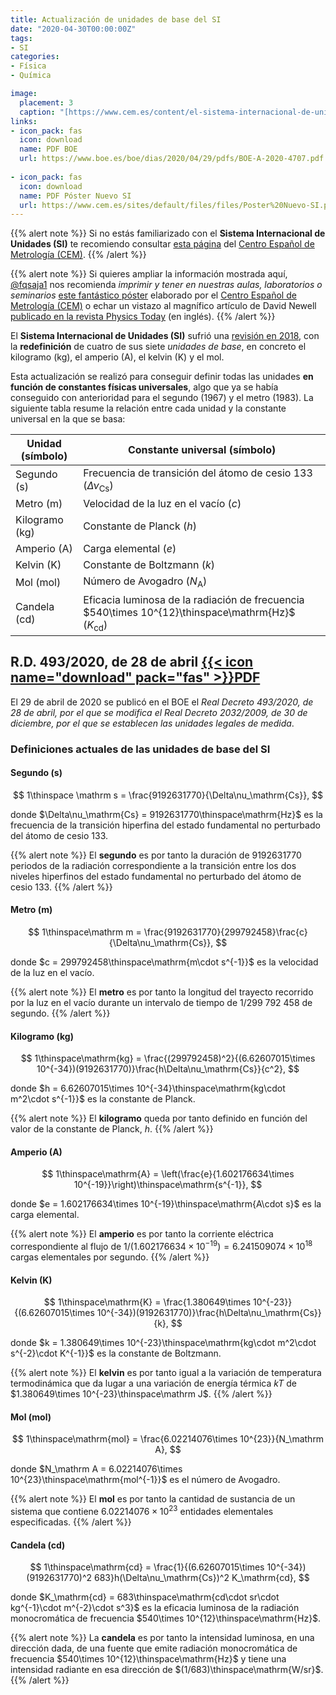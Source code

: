```yaml
---
title: Actualización de unidades de base del SI
date: "2020-04-30T00:00:00Z"
tags:
- SI
categories:
- Física
- Química

image:
  placement: 3
  caption: "[https://www.cem.es/content/el-sistema-internacional-de-unidades-si](https://www.cem.es/content/el-sistema-internacional-de-unidades-si)"
links:
- icon_pack: fas
  icon: download
  name: PDF BOE
  url: https://www.boe.es/boe/dias/2020/04/29/pdfs/BOE-A-2020-4707.pdf
  
- icon_pack: fas
  icon: download
  name: PDF Póster Nuevo SI
  url: https://www.cem.es/sites/default/files/files/Poster%20Nuevo-SI.pdf
---
```


{{% alert note %}}
Si no estás familiarizado con el **Sistema Internacional de Unidades (SI)** te recomiendo consultar [esta página](https://www.cem.es/content/el-sistema-internacional-de-unidades-si) del [Centro Español de Metrología (CEM)](https://www.cem.es).
{{% /alert %}}

{{% alert note %}}
Si quieres ampliar la información mostrada aquí, [@fqsaja1](https://twitter.com/fqsaja1/status/1255585199015985155?s=20) nos recomienda _imprimir y tener en nuestras aulas, laboratorios o seminarios_ [este fantástico póster](https://www.cem.es/sites/default/files/files/Poster%20Nuevo-SI.pdf) elaborado por el [Centro Español de Metrología (CEM)](https://www.cem.es) o echar un vistazo al magnífico artículo de David Newell [publicado en la revista Physics Today](https://physicstoday.scitation.org/doi/10.1063/PT.3.2448) (en inglés).
{{% /alert %}}

El **Sistema Internacional de Unidades (SI)** sufrió una [revisión en 2018](https://www.cem.es/sites/default/files/files/cem_revisionsi_edem_18mayo2018.pdf), con la **redefinición** de cuatro de sus siete _unidades de base_, en concreto el kilogramo (kg), el amperio (A), el kelvin (K) y el mol.

Esta actualización se realizó para conseguir definir todas las unidades **en función de constantes físicas universales**, algo que ya se había conseguido con anterioridad para el segundo (1967) y el metro (1983). La siguiente tabla resume la relación entre cada unidad y la constante universal en la que se basa:

| Unidad (símbolo) | Constante universal (símbolo)                                             |
| ---------------- | ------------------------------------------------------------------------- |
| Segundo (s)      | Frecuencia de transición del átomo de cesio 133 ($\Delta\nu_\mathrm{Cs}$) |
| Metro (m)        | Velocidad de la luz en el vacío ($c$)                                     |
| Kilogramo (kg)   | Constante de Planck ($h$)                                                 |
| Amperio (A)      | Carga elemental ($e$)                                                     |
| Kelvin (K)       | Constante de Boltzmann ($k$)                                              |
| Mol (mol)        | Número de Avogadro ($N_\mathrm A$)                                        |
| Candela (cd)     | Eficacia luminosa de la radiación de frecuencia $540\times 10^{12}\thinspace\mathrm{Hz}$ ($K_\mathrm{cd}$) |

## R.D. 493/2020, de 28 de abril [{{< icon name="download" pack="fas" >}}PDF](https://www.boe.es/boe/dias/2020/04/29/pdfs/BOE-A-2020-4707.pdf)

El 29 de abril de 2020 se publicó en el BOE el _Real Decreto 493/2020, de 28 de abril, por el que se modifica el Real Decreto 2032/2009, de 30 de diciembre, por el que se establecen las unidades legales de medida_.

### Definiciones actuales de las unidades de base del SI

#### Segundo (s)

$$
1\thinspace \mathrm s = \frac{9192631770}{\Delta\nu_\mathrm{Cs}},
$$

donde $\Delta\nu_\mathrm{Cs} = 9192631770\thinspace\mathrm{Hz}$ es la frecuencia de la transición hiperfina del estado fundamental no perturbado del átomo de cesio 133.

{{% alert note %}}
El **segundo** es por tanto la duración de 9192631770 periodos de la radiación correspondiente a la transición entre los dos niveles hiperfinos del estado fundamental no perturbado del átomo de cesio 133.
{{% /alert %}}

#### Metro (m)
$$
1\thinspace\mathrm m = \frac{9192631770}{299792458}\frac{c}{\Delta\nu_\mathrm{Cs}},
$$

donde $c = 299792458\thinspace\mathrm{m\cdot s^{-1}}$ es la velocidad de la luz en el vacío.

{{% alert note %}}
El **metro** es por tanto la longitud del trayecto recorrido por la luz en el vacío durante un intervalo de tiempo de 1/299 792 458 de segundo.
{{% /alert %}}

#### Kilogramo (kg)
$$
1\thinspace\mathrm{kg} = \frac{(299792458)^2}{(6.62607015\times 10^{-34})(9192631770)}\frac{h\Delta\nu_\mathrm{Cs}}{c^2},
$$

donde $h = 6.62607015\times 10^{-34}\thinspace\mathrm{kg\cdot m^2\cdot s^{-1}}$ es la constante de Planck.

{{% alert note %}}
El **kilogramo** queda por tanto definido en función del valor de la constante de Planck, $h$.
{{% /alert %}}

#### Amperio (A)
$$
1\thinspace\mathrm{A} = \left(\frac{e}{1.602176634\times 10^{-19}}\right)\thinspace\mathrm{s^{-1}},
$$

donde $e = 1.602176634\times 10^{-19}\thinspace\mathrm{A\cdot s}$ es la carga elemental.

{{% alert note %}}
El **amperio** es por tanto la corriente eléctrica correspondiente al flujo de $1/(1.602176634\times 10^{-19}) = 6.241509074\times 10^{18}$ cargas elementales por segundo.
{{% /alert %}}

#### Kelvin (K)
$$
1\thinspace\mathrm{K} = \frac{1.380649\times 10^{-23}}{(6.62607015\times 10^{-34})(9192631770)}\frac{h\Delta\nu_\mathrm{Cs}}{k},
$$

donde $k = 1.380649\times 10^{-23}\thinspace\mathrm{kg\cdot m^2\cdot s^{-2}\cdot K^{-1}}$ es la constante de Boltzmann.

{{% alert note %}}
El **kelvin** es por tanto igual a la variación de temperatura termodinámica que da lugar a una variación de energía térmica $kT$ de $1.380649\times 10^{-23}\thinspace\mathrm J$.
{{% /alert %}}

#### Mol (mol)
$$
1\thinspace\mathrm{mol} = \frac{6.02214076\times 10^{23}}{N_\mathrm A},
$$

donde $N_\mathrm A = 6.02214076\times 10^{23}\thinspace\mathrm{mol^{-1}}$ es el número de Avogadro.

{{% alert note %}}
El **mol** es por tanto la cantidad de sustancia de un sistema que contiene $6.02214076\times 10^{23}$ entidades elementales especificadas.
{{% /alert %}}

#### Candela (cd)
$$
1\thinspace\mathrm{cd} = \frac{1}{(6.62607015\times 10^{-34})(9192631770)^2 683}h(\Delta\nu_\mathrm{Cs})^2 K_\mathrm{cd},
$$

donde $K_\mathrm{cd} = 683\thinspace\mathrm{cd\cdot sr\cdot kg^{-1}\cdot m^{-2}\cdot s^3}$ es la eficacia luminosa de la radiación monocromática de frecuencia $540\times 10^{12}\thinspace\mathrm{Hz}$.

{{% alert note %}}
La **candela** es por tanto la intensidad luminosa, en una dirección dada, de una fuente que emite radiación monocromática de frecuencia $540\times 10^{12}\thinspace\mathrm{Hz}$ y tiene una intensidad radiante en esa dirección de $(1/683)\thinspace\mathrm{W/sr}$.
{{% /alert %}}